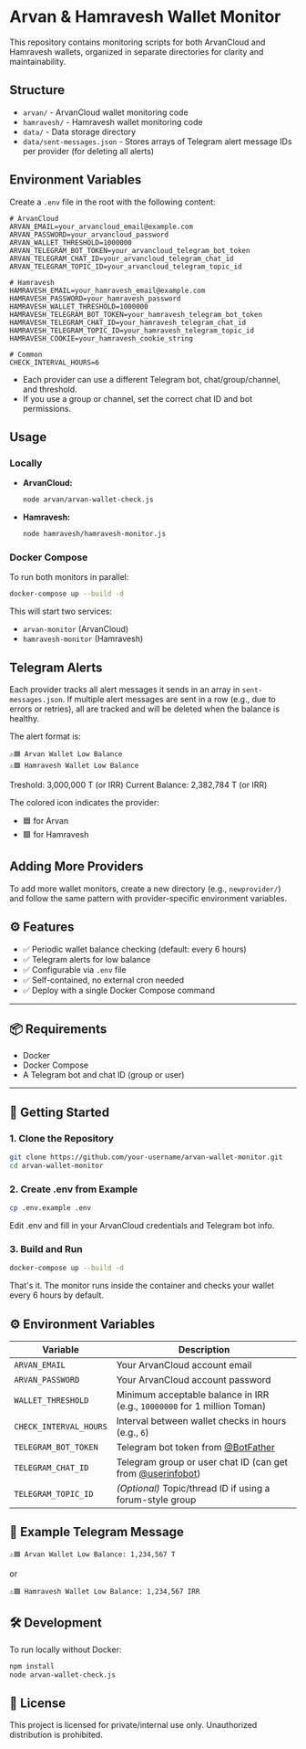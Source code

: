 # Arvan & Hamravesh Wallet Monitor

This repository contains monitoring scripts for both ArvanCloud and Hamravesh wallets, organized in separate directories for clarity and maintainability.

## Structure

- `arvan/` - ArvanCloud wallet monitoring code
- `hamravesh/` - Hamravesh wallet monitoring code
- `data/` - Data storage directory
- `data/sent-messages.json` - Stores arrays of Telegram alert message IDs per provider (for deleting all alerts)

## Environment Variables

Create a `.env` file in the root with the following content:

```env
# ArvanCloud
ARVAN_EMAIL=your_arvancloud_email@example.com
ARVAN_PASSWORD=your_arvancloud_password
ARVAN_WALLET_THRESHOLD=1000000
ARVAN_TELEGRAM_BOT_TOKEN=your_arvancloud_telegram_bot_token
ARVAN_TELEGRAM_CHAT_ID=your_arvancloud_telegram_chat_id
ARVAN_TELEGRAM_TOPIC_ID=your_arvancloud_telegram_topic_id

# Hamravesh
HAMRAVESH_EMAIL=your_hamravesh_email@example.com
HAMRAVESH_PASSWORD=your_hamravesh_password
HAMRAVESH_WALLET_THRESHOLD=1000000
HAMRAVESH_TELEGRAM_BOT_TOKEN=your_hamravesh_telegram_bot_token
HAMRAVESH_TELEGRAM_CHAT_ID=your_hamravesh_telegram_chat_id
HAMRAVESH_TELEGRAM_TOPIC_ID=your_hamravesh_telegram_topic_id
HAMRAVESH_COOKIE=your_hamravesh_cookie_string

# Common
CHECK_INTERVAL_HOURS=6
```

- Each provider can use a different Telegram bot, chat/group/channel, and threshold.
- If you use a group or channel, set the correct chat ID and bot permissions.

## Usage

### Locally

- **ArvanCloud:**
  ```bash
  node arvan/arvan-wallet-check.js
  ```
- **Hamravesh:**
  ```bash
  node hamravesh/hamravesh-monitor.js
  ```

### Docker Compose

To run both monitors in parallel:

```bash
docker-compose up --build -d
```

This will start two services:
- `arvan-monitor` (ArvanCloud)
- `hamravesh-monitor` (Hamravesh)

## Telegram Alerts

Each provider tracks all alert messages it sends in an array in `sent-messages.json`. If multiple alert messages are sent in a row (e.g., due to errors or retries), all are tracked and will be deleted when the balance is healthy.

The alert format is:

```
⚠️🟦 Arvan Wallet Low Balance
⚠️🟪 Hamravesh Wallet Low Balance
```
Treshold: 3,000,000 T (or IRR)
Current Balance: 2,382,784 T (or IRR)

The colored icon indicates the provider:
- 🟦 for Arvan
- 🟪 for Hamravesh

## Adding More Providers

To add more wallet monitors, create a new directory (e.g., `newprovider/`) and follow the same pattern with provider-specific environment variables.

## ⚙️ Features

- ✅ Periodic wallet balance checking (default: every 6 hours)
- ✅ Telegram alerts for low balance
- ✅ Configurable via `.env` file
- ✅ Self-contained, no external cron needed
- ✅ Deploy with a single Docker Compose command

---

## 📦 Requirements

- Docker
- Docker Compose
- A Telegram bot and chat ID (group or user)

---

## 🚀 Getting Started

### 1. Clone the Repository

```bash
git clone https://github.com/your-username/arvan-wallet-monitor.git
cd arvan-wallet-monitor
```

### 2. Create .env from Example
```bash
cp .env.example .env
```
Edit .env and fill in your ArvanCloud credentials and Telegram bot info.

### 3. Build and Run
```bash
docker-compose up --build -d
```
That's it. The monitor runs inside the container and checks your wallet every 6 hours by default.

## ⚙️ Environment Variables

| Variable              | Description                                                                 |
|-----------------------|-----------------------------------------------------------------------------|
| `ARVAN_EMAIL`         | Your ArvanCloud account email                                               |
| `ARVAN_PASSWORD`      | Your ArvanCloud account password                                            |
| `WALLET_THRESHOLD`    | Minimum acceptable balance in IRR (e.g., `10000000` for 1 million Toman)    |
| `CHECK_INTERVAL_HOURS`| Interval between wallet checks in hours (e.g., `6`)                         |
| `TELEGRAM_BOT_TOKEN`  | Telegram bot token from [@BotFather](https://t.me/BotFather)                |
| `TELEGRAM_CHAT_ID`    | Telegram group or user chat ID (can get from [@userinfobot](https://t.me/userinfobot)) |
| `TELEGRAM_TOPIC_ID`   | *(Optional)* Topic/thread ID if using a forum-style group                   |

## 💬 Example Telegram Message
```
⚠️🟦 Arvan Wallet Low Balance: 1,234,567 T
```
or
```
⚠️🟪 Hamravesh Wallet Low Balance: 1,234,567 IRR
```

## 🛠️ Development
To run locally without Docker:
```bash
npm install
node arvan-wallet-check.js
```

## 📄 License
This project is licensed for private/internal use only. Unauthorized distribution is prohibited.

